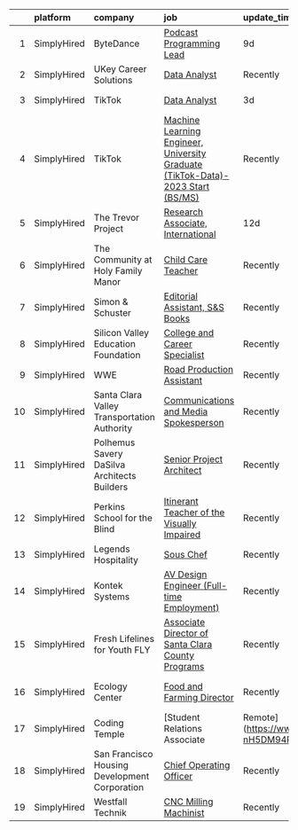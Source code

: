 

|    | platform    | company                                       | job                                                                                                                                                                                               | update_time   | location                      |
|---:|:------------|:----------------------------------------------|:--------------------------------------------------------------------------------------------------------------------------------------------------------------------------------------------------|:--------------|:------------------------------|
|  1 | SimplyHired | ByteDance                                     | [Podcast Programming Lead](https://www.simplyhired.com/job/2S0ephjg2ZyaICWWIlkgiBxbVCPWBxU8eTW2teRIlv_eymlDMFgyGw?q=creative+programming)                                                         | 9d            | Los Angeles, CA               |
|  2 | SimplyHired | UKey Career Solutions                         | [Data Analyst](https://www.simplyhired.com/job/pnf0zNCWQ1ZNi6Uv4Es4HLSQBHfCjaUVKPakkcrC8wB44lwL3ldVFw?q=creative+programming)                                                                     | Recently      | Stanford, CA                  |
|  3 | SimplyHired | TikTok                                        | [Data Analyst](https://www.simplyhired.com/job/J8NaZcjmp1lT-dCjR6kOHLpAoqt4j0QM0fJINTtcnelrp0eNXuxfMg?q=creative+programming)                                                                     | 3d            | Mountain View, CA             |
|  4 | SimplyHired | TikTok                                        | [Machine Learning Engineer, University Graduate (TikTok-Data)- 2023 Start (BS/MS)](https://www.simplyhired.com/job/u_GbXbtQmoIGZwKeuaviwAAK9Jczt-KBVT4T_p5Hh6tqNdopHyMnug?q=creative+programming) | Recently      | Mountain View, CA +1 location |
|  5 | SimplyHired | The Trevor Project                            | [Research Associate, International](https://www.simplyhired.com/job/Ci1FY0O8OM8OQ-S5u7ezpF214C2Vz8UfpXG1LW-USW4ogGC1xOzQHA?q=creative+programming)                                                | 12d           | United States                 |
|  6 | SimplyHired | The Community at Holy Family Manor            | [Child Care Teacher](https://www.simplyhired.com/job/AOKgnwsnUKzxzUfYVXB8mgrc3aVcac8tBsHuHQiPz2q84Jdsf_IX_Q?q=creative+programming)                                                               | Recently      | Pittsburgh, PA                |
|  7 | SimplyHired | Simon & Schuster                              | [Editorial Assistant, S&S Books](https://www.simplyhired.com/job/0VTNR9zYPIF-C53XGmTng4jPwES7QTae8URMHEp85nLylIBhUH8hRA?q=creative+programming)                                                   | Recently      | New York, NY                  |
|  8 | SimplyHired | Silicon Valley Education Foundation           | [College and Career Specialist](https://www.simplyhired.com/job/V4PzI-QHsORM4-h03UBffheT7V1boHOQJusL4RaLFHLEi0oq0t8eeg?q=creative+programming)                                                    | Recently      | San Jose, CA                  |
|  9 | SimplyHired | WWE                                           | [Road Production Assistant](https://www.simplyhired.com/job/AXuCyRa8P1Y1CvaZl4Mf7fOxE0D-1EsqTmkb_qsE8kTwmRYrYRUgTQ?q=creative+programming)                                                        | Recently      | Remote                        |
| 10 | SimplyHired | Santa Clara Valley Transportation Authority   | [Communications and Media Spokesperson](https://www.simplyhired.com/job/juZs9NOUt2SbdvzIM1T64vU9zFIL9P7wINwZd1opMFR5huU6jF3Y8Q?q=creative+programming)                                            | Recently      | San Jose, CA                  |
| 11 | SimplyHired | Polhemus Savery DaSilva Architects Builders   | [Senior Project Architect](https://www.simplyhired.com/job/VAbcARRnRt2gInfSLjCUSYIf_xzHFBE5F94131_Q3C8cGHOBSe2D7w?q=creative+programming)                                                         | Recently      | East Harwich, MA              |
| 12 | SimplyHired | Perkins School for the Blind                  | [Itinerant Teacher of the Visually Impaired](https://www.simplyhired.com/job/788ablg0AuYha4gFqYAs1lnf7RWsJoVot1dsa7XsiUmdR0U3KnNWBg?q=creative+programming)                                       | Recently      | Watertown, MA                 |
| 13 | SimplyHired | Legends Hospitality                           | [Sous Chef](https://www.simplyhired.com/job/T6hRy6K8y6JIBBC2tNZki_nxAjeLANxWJ7l5C7JruibD96kkNbkkLg?q=creative+programming)                                                                        | Recently      | Bethel, NY                    |
| 14 | SimplyHired | Kontek Systems                                | [AV Design Engineer (Full-time Employment)](https://www.simplyhired.com/job/0vonORRrQ8F_-OnaP7FruNFTpTHWqsYacgBsioJq-IiAPbYZ2PXX0Q?q=creative+programming)                                        | Recently      | Durham, NC                    |
| 15 | SimplyHired | Fresh Lifelines for Youth FLY                 | [Associate Director of Santa Clara County Programs](https://www.simplyhired.com/job/_FXAQzA0sQqrivhrD3dSw6G5sTQCjdawjhYz--DZnso-dtvNEcIcaA?q=creative+programming)                                | Recently      | Milpitas, CA                  |
| 16 | SimplyHired | Ecology Center                                | [Food and Farming Director](https://www.simplyhired.com/job/HP5QNTAMCvFikmtDfXcdEQfJZUru42JrMETYZMUxyTaYJorh2zp-FA?q=creative+programming)                                                        | Recently      | West Berkeley, CA             |
| 17 | SimplyHired | Coding Temple                                 | [Student Relations Associate | Remote](https://www.simplyhired.com/job/bIXxyd2F8hurRyOZbMjOmiqiE5Q5v4Mfehw2yhtaZXvT-nH5DM94PA?q=creative+programming)                                             | 11d           | Remote                        |
| 18 | SimplyHired | San Francisco Housing Development Corporation | [Chief Operating Officer](https://www.simplyhired.com/job/Ly3zT28_PsEAC1SSfev_YxHdvI4RSjz-YonVRu2sOpBaJ6EhuoMh6g?q=creative+programming)                                                          | Recently      | San Francisco, CA             |
| 19 | SimplyHired | Westfall Technik                              | [CNC Milling Machinist](https://www.simplyhired.com/job/6LdsDQjE58z2sKfTI5BNybgu0SRuJ3XJ7Zk-nQ1eTtn3pV__p2ntsQ?q=creative+programming)                                                            | Recently      | Willernie, MN                 |